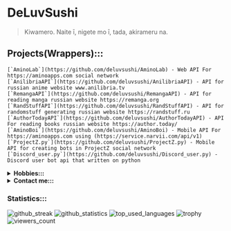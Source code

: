 # DeLuvSushi
> Kiwamero. Naite ī, nigete mo ī, tada, akirameru na.

## Projects(Wrappers):::

```
[`AminoLab`](https://github.com/deluvsushi/AminoLab) - Web API For https://aminoapps.com social network
[`AnilibriaAPI`](https://github.com/deluvsushi/AnilibriaAPI) - API for russian anime website www.anilibria.tv
[`RemangaAPI`](https://github.com/deluvsushi/RemangaAPI) - API for reading manga russian website https://remanga.org
[`RandStuffAPI`](https://github.com/deluvsushi/RandStuffAPI) - API for randomstuff generating russian website https://randstuff.ru
[`AuthorTodayAPI`](https://github.com/deluvsushi/AuthorTodayAPI) - API For reading books russian website https://author.today/
[`AminoBoi`](https://github.com/deluvsushi/AminoBoi) - Mobile API For https://aminoapps.com using (https://service.narvii.com/api/v1)
[`ProjectZ.py`](https://github.com/deluvsushi/ProjectZ.py) - Mobile API for creating bots in ProjectZ social network				     
[`Discord_user.py`](https://github.com/deluvsushi/Discord_user.py) - Discord user bot api that written on python
```

<details>
  <summary><b>Hobbies::: </b></summary>
<p align="center">
</p>

- ![watching_anime](https://img.shields.io/badge/-1.Watching%20Anime-black?style=for-the-badge&logo=null&logoColor=white&labelColor=000000)
- ![gaming](https://img.shields.io/badge/-2.Gaming-black?style=for-the-badge&logo=null&logoColor=white&labelColor=000000)
- ![making_beats](https://img.shields.io/badge/-3.Making%20Beats-black?style=for-the-badge&logo=null&logoColor=white&labelColor=000000)
- ![coding_programming](https://img.shields.io/badge/-4.Coding/Programming-black?style=for-the-badge&logo=null&logoColor=white&labelColor=000000)
- ![reading_manga](https://img.shields.io/badge/-5.Reading%20Manga-black?style=for-the-badge&logo=null&logoColor=white&labelColor=000000)

</details>

<details>
  <summary><b>Contact me::: </b></summary>
<p align="center">
</p>

- [`@FFuckEmWeBall`](https://t.me/FFuckEmWeBaLL) In Telegram
- [`deluvsushi`](https://youtube.com/channel/UCfr0xeEmrOs1j9y5TvNyMgg) In YouTube
- [`@skeletonic`](vk.com/skeletonic) In VK

</details>

### Statistics:::

![github_streak](https://github-readme-streak-stats.herokuapp.com/?user=deluvsushi&theme=dark&hide_border=true)
![github_statistics](https://github-readme-stats.vercel.app/api?username=deluvsushi&show_icons=true&theme=dark&hide_border=true)
![top_used_languages](https://github-readme-stats.vercel.app/api/top-langs/?username=deluvsushi&theme=dark&hide_border=true)
![trophy](https://github-profile-trophy.vercel.app/?username=deluvsushi&no-frame=true&no-bg=true&theme=juicyfresh)
![viewers_count](https://komarev.com/ghpvc/?username=deluvsushi&color=000000&style=plastic&label=viewers)


